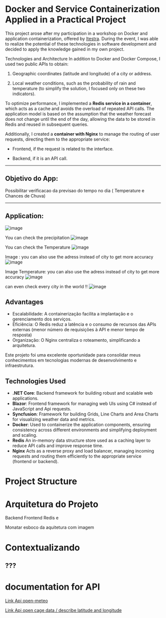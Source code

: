 # Docker and Service Containerization Applied in a Practical Project

This project arose after my participation in a workshop on Docker and application containerization, offered by [Itestra](https://itestra.com/). During the event, I was able to realize the potential of these technologies in software development and decided to apply the knowledge gained in my own project.

Technologies and Architecture
In addition to Docker and Docker Compose, I used two public APIs to obtain:

1. Geographic coordinates (latitude and longitude) of a city or address.

2. Local weather conditions, such as the probability of rain and temperature (to simplify the solution, I focused only on these two indicators).

To optimize performance, I implemented a **Redis service in a container**, which acts as a cache and avoids the overload of repeated API calls. The application model is based on the assumption that the weather forecast does not change until the end of the day, allowing the data to be stored in Redis and reused in subsequent queries.

Additionally, I created a **container with Nginx** to manage the routing of user requests, directing them to the appropriate service:

- Frontend, if the request is related to the interface.

- Backend, if it is an API call.

---

## Objetivo do App: 
Possibilitar verificacao da previsao do tempo no dia ( Temperature e Chances de Chuva)

---

## Application:
![image](https://github.com/user-attachments/assets/ac518dda-33be-4a38-95f7-a1d37348660b)

You can check the precipitation
![image](https://github.com/user-attachments/assets/79c1ac7b-30bf-434e-9276-fd5254ccf0c6)

You can check the Temperature
![image](https://github.com/user-attachments/assets/1c519eb8-a186-400c-861a-912cde860f8d)



Image : you can also use the adress instead of city to get more accuracy
![image](https://github.com/user-attachments/assets/3bc8ef6a-0296-4f37-87fa-e14551bb02c6)

Image Temperature: you can also use the adress instead of city to get more accuracy
![image](https://github.com/user-attachments/assets/be1a2f08-76c0-402a-9c24-d03f3737e200)


can even check every city in the world !!
![image](https://github.com/user-attachments/assets/a161db95-fd90-4257-9e4a-22cfa50b4585)

## Advantages
- Escalabilidade: A containerização facilita a implantação e o gerenciamento dos serviços.
- Eficiência: O Redis reduz a latência e o consumo de recursos das APIs externas (menor número de requisições à API e menor tempo de resposta)
- Organização: O Nginx centraliza o roteamento, simplificando a arquitetura.



Este projeto foi uma excelente oportunidade para consolidar meus conhecimentos em tecnologias modernas de desenvolvimento e infraestrutura.


## Technologies Used

- **.NET Core**: Backend framework for building robust and scalable web applications.
- **Blazor**: Frontend framework for managing web UIs using C# instead of JavaScript and Api requests.
- **Syncfusion**: Framework for building Grids, Line Charts and Area Charts for visualizing weather data and metrics.
- **Docker**: Used to containerize the application components, ensuring consistency across different environments and simplifying deployment and scaling.
- **Redis** An in-memory data structure store used as a caching layer to reduce API calls and improve response time.
- **Nginx**  Acts as a reverse proxy and load balancer, managing incoming requests and routing them efficiently to the appropriate service (frontend or backend).


# Project Structure

# Arquitetura do Projeto

Backend Frontend Redis e

Monatar esboco da aquitetura com imagem

# Contextualizando

???
---

# documentation for API

[Link Api open-meteo](https://open-meteo.com/en/docs?latitude=48.1374&longitude=11.5755&timezone=Europe%2FBerlin&daily=sunrise,sunset&forecast_days=1)

[Link Api open cage data / describe latitude and longitude ](https://opencagedata.com/api#quickstart)

